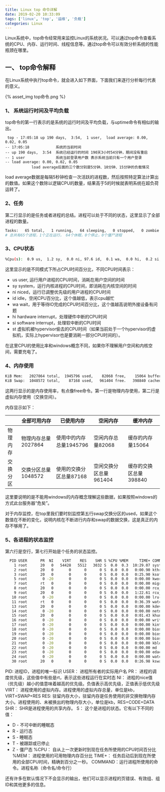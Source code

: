 ```yaml
---
title: Linux top 命令详解
date: 2019-02-20 10:33:09
tags: ['linux', 'top', '运维', '负载']
categories: Linux
---
```


Linux系统中，top命令经常用来监控Linux的系统状况。可以通过top命令查看系统的CPU、内存、运行时间、线程信息等。通过top命令可以有效分析系统的性能瓶颈在哪里。

## 一、 top命令解释

在Linux系统中执行top命令，就会进入如下界面，下面我们来逐行分析每行代表的意义。

{% asset_img top命令.png %}

### 1、 系统运行时间及平均负载

top命令的第一行表示的是系统的运行时间及平均负载，与uptime命令有相似的输出。

```shell
 top - 17:05:18 up 190 days,  3:54,  1 user,  load average: 0.00, 0.02, 0.05
-- 17:05:18            系统的当前时间
-- up 190 days,  3:54  系统已经运行的时间 190天3小时54分钟，期间没有重启
-- 1 user              系统当前登录用户数 表示系统当前只有一个用户登录
-- load average: 0.00, 0.02, 0.05 
		  	load average后面的三个数分别是5分钟、10分钟、15分钟的负载情况			   
```

load average数据是每隔5秒钟检查一次活跃的进程数，然后按照特定算法计算出的数值。如果这个数除以逻辑CPU的数量，结果高于5的时候就表明系统在超负荷运转了。

### 2、任务

第二行显示的是任务或者进程的总结。进程可以处于不同的状态，这里显示了全部进程的数量。

```bash
Tasks:   65 total,   1 running,   64 sleeping,   0 stopped,   0 zombie
# 总共有65个进程，1个正在运行， 64个休眠，0个停止，0个僵尸进程
```

### 3、CPU状态

```bash
%Cpu(s):  0.9 us,  1.2 sy,  0.0 ni, 97.6 id,  0.1 wa,  0.0 hi,  0.2 si,  0.0 st
```
这里显示的是不同模式下所占CPU时间百分比，不同CPU时间表示：
* us   user, 运行用户进程的CPU时间，消耗在用户空间的时间
* sy   system，运行内核进程的CPU时间，即消耗在内核空间的时间
* ni   niced，运行已调整优先级的用户进程的CPU时间
* id   idle，空闲CPU百分比，这个值越低，表示cpu越忙
* wa   wait，用于等待IO完成的CPU时间百分比，这个值越高说明外接设备有问题
* hi   hardware interrupt，处理硬件中断的CPU时间
* si   software interrupt，处理软中断的CPU时间
* st   虚拟机被hypervisor偷去的CPU时间（如果当前处于一个hypervisor的虚拟机，实际上hypervisor也是要消耗一部分CPU时间的）。

在这里CPU的使用比率和windows概念不同，如果你不理解用户空间和内核空间，需要充电了。


### 4、内存使用

```bash
KiB Mem:   2027864 total,  1945796 used,    82068 free,    15064 buffers
KiB Swap:  1048572 total,    87168 used,   961404 free.   398840 cached Mem
```

这两行显示的是内存使用率，有点像free命令。第一行是物理内存使用，第二行是虚拟内存使用（交换空间）。

内存显示如下： 

|         | 全部可用内存 | 已使用内存 | 空闲内存 | 缓冲内存 |
|---------|------------|----------- |---------|---------|
| 物理内存 | 物理内存总量2027864 | 使用中的内存总量1945796 | 空闲内存总量82068 | 缓存的内存量15064 |
| 交换分区 | 交换分区总量1048572 | 使用的交换分区总量87168 | 空闲交换分区总量961404 | 缓存的交换区总量398840 |

这里要说明的是不能用windows的内存概念理解这些数据，如果按照windows的方式此台服务器“危矣”。


对于内存监控，在top里我们要时刻监控第五行swap交换分区的used，如果这个数值在不断的变化，说明内核在不断进行内存和swap的数据交换，这是真正的内存不够用了。


### 5、各进程的状态监控

第六行是空行，第七行开始是个任务的状态监控。

```bash
  PID USER      PR  NI    VIRT    RES    SHR S %CPU %MEM     TIME+ COMMAND                                
    1 root      20   0   54428   5512   3032 S  0.0  0.3  10:29.07 systemd                                
    2 root      20   0       0      0      0 S  0.0  0.0   0:00.90 kthreadd                               
    3 root      20   0       0      0      0 S  0.0  0.0   0:25.90 ksoftirqd/0                            
    5 root       0 -20       0      0      0 S  0.0  0.0   0:00.00 kworker/0:0H                           
    7 root      rt   0       0      0      0 S  0.0  0.0   0:00.00 migration/0                            
    8 root      20   0       0      0      0 S  0.0  0.0   0:00.00 rcu_bh                                 
    9 root      20   0       0      0      0 S  0.0  0.0   1:22.61 rcu_sched                              
   10 root       0 -20       0      0      0 S  0.0  0.0   0:00.00 lru-add-drain                          
   11 root      rt   0       0      0      0 S  0.0  0.0   0:36.39 watchdog/0                             
   13 root      20   0       0      0      0 S  0.0  0.0   0:00.00 kdevtmpfs                              
   14 root       0 -20       0      0      0 S  0.0  0.0   0:00.00 netns                                  
   15 root      20   0       0      0      0 S  0.0  0.0   0:01.43 khungtaskd                             
   16 root       0 -20       0      0      0 S  0.0  0.0   0:00.00 writeback                              
   17 root       0 -20       0      0      0 S  0.0  0.0   0:00.00 kintegrityd                            
   18 root       0 -20       0      0      0 S  0.0  0.0   0:00.00 bioset                                 
   19 root       0 -20       0      0      0 S  0.0  0.0   0:00.00 bioset                                 
   20 root       0 -20       0      0      0 S  0.0  0.0   0:00.00 bioset                                 
   21 root       0 -20       0      0      0 S  0.0  0.0   0:00.00 kblockd                                
   22 root       0 -20       0      0      0 S  0.0  0.0   0:00.00 md                                     
   23 root       0 -20       0      0      0 S  0.0  0.0   0:00.00 edac-poller                            
   24 root       0 -20       0      0      0 S  0.0  0.0   0:00.00 watchdogd                              
   30 root      20   0       0      0      0 S  0.0  0.0   0:26.98 kswapd0            
```

PID:  进程ID，进程的唯一标识
USER： 进程所有者的实际用户名
PR： 进程的调度优先级，这些值中有些是rt，表示这些进程运行在实时态
NI： 进程的nice值（优先级）越小的值意味着越高的优先级。负值表示高优先级，正值表示低优先级
VIRT： 进程使用的虚拟内存。进程使用的虚拟内存总量，单位是kb，VIRT=SWAP+RES
RES: 驻留内存大小，驻留内存是任务使用的非交换物理内存大小。进程使用的、未被换出的物理内存大小，单位是kb，RES=CODE+DATA
SHR： SHR是进程使用的共享内存。
S： 这个是进程的状态。它有以下不同的值：
  * D - 不可中断的睡眠态
  * R - 运行态
  * S - 睡眠态
  * T - 被跟踪或已停止
  * Z - 僵尸态
%CPU： 自从上一次更新时到现在任务所使用的CPU时间百分比
%MEM： 进程使用的可用物理内存百分比
TIME+： 任务启动后到现在所使用的全部CPU时间，精确到百分之一秒。
COMMAND：运行进程所使用的命令。进程名称（命令名/命令行）

还有许多在默认情况下不会显示的输出，他们可以显示进程的页错误、有效组、组ID和其他更多的信息。




<br>
<br>
<br>

<script async src="//pagead2.googlesyndication.com/pagead/js/adsbygoogle.js"></script>
<!-- 信息流广告 -->
<ins class="adsbygoogle"
     style="display:block"
     data-ad-client="ca-pub-4127326375481893"
     data-ad-slot="9105526840"
     data-ad-format="auto"
     data-full-width-responsive="true"></ins>
<script>
(adsbygoogle = window.adsbygoogle || []).push({});
</script>